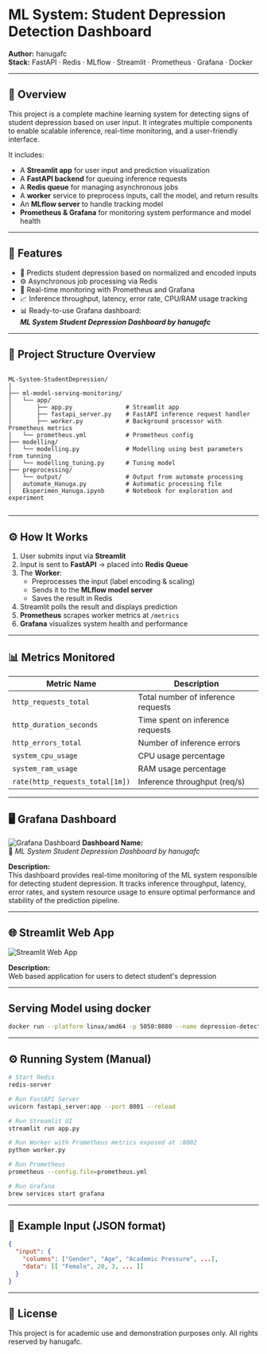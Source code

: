 # ML System: Student Depression Detection Dashboard
**Author:** hanugafc  
**Stack:** FastAPI · Redis · MLflow · Streamlit · Prometheus · Grafana · Docker

---

## 📘 Overview

This project is a complete machine learning system for detecting signs of student depression based on user input. It integrates multiple components to enable scalable inference, real-time monitoring, and a user-friendly interface.

It includes:
- A **Streamlit app** for user input and prediction visualization
- A **FastAPI backend** for queuing inference requests
- A **Redis queue** for managing asynchronous jobs
- A **worker** service to preprocess inputs, call the model, and return results
- An **MLflow server** to handle tracking model
- **Prometheus & Grafana** for monitoring system performance and model health

---

## 🚀 Features

- 🧠 Predicts student depression based on normalized and encoded inputs
- ⚙️ Asynchronous job processing via Redis
- 🔎 Real-time monitoring with Prometheus and Grafana
- 📈 Inference throughput, latency, error rate, CPU/RAM usage tracking
- 📊 Ready-to-use Grafana dashboard:  
  **_ML System Student Depression Dashboard by hanugafc_**

---

## 📂 Project Structure Overview

```

ML-System-StudentDepression/
│
├── ml-model-serving-monitoring/
│   └── app/
│       ├── app.py               # Streamlit app
│       ├── fastapi_server.py    # FastAPI inference request handler
│       ├── worker.py            # Background processor with Prometheus metrics
│   └── prometheus.yml           # Prometheus config 
├── modelling/
│   └── modelling.py             # Modelling using best parameters from tunning
│   └── modelling_tuning.py      # Tuning model 
├── preprocessing/
│   └── output/                  # Output from automate processing
│   automate_Hanuga.py           # Automatic processing file
│   Eksperimen_Hanuga.ipynb      # Notebook for exploration and experiment   


````

---

## ⚙️ How It Works

1. User submits input via **Streamlit**
2. Input is sent to **FastAPI** → placed into **Redis Queue**
3. The **Worker**:
   - Preprocesses the input (label encoding & scaling)
   - Sends it to the **MLflow model server**
   - Saves the result in Redis
4. Streamlit polls the result and displays prediction
5. **Prometheus** scrapes worker metrics at `/metrics`
6. **Grafana** visualizes system health and performance

---

## 📊 Metrics Monitored

| Metric Name                | Description                              |
|---------------------------|------------------------------------------|
| `http_requests_total`     | Total number of inference requests       |
| `http_duration_seconds`   | Time spent on inference requests         |
| `http_errors_total`       | Number of inference errors               |
| `system_cpu_usage`        | CPU usage percentage                     |
| `system_ram_usage`        | RAM usage percentage                     |
| `rate(http_requests_total[1m])` | Inference throughput (req/s)     |

---

## 🖥️ Grafana Dashboard
![Grafana Dashboard](./ml-model-serving-monitoring/monitoring-and-logging/grafana/grafana-dashboard.png)
**Dashboard Name:**  
🧠 _ML System Student Depression Dashboard by hanugafc_

**Description:**  
This dashboard provides real-time monitoring of the ML system responsible for detecting student depression. It tracks inference throughput, latency, error rates, and system resource usage to ensure optimal performance and stability of the prediction pipeline.

---

## 🌐 Streamlit Web App
![Streamlit Web App](./ml-model-serving-monitoring/app_preview.png)

**Description:**  
Web based application for users to detect student's depression  

---

## Serving Model using docker
```bash
docker run --platform linux/amd64 -p 5050:8080 --name depression-detector-api wibugarxurang/sd-cc:latest
```
---

## ⚙️ Running System (Manual)

```bash
# Start Redis
redis-server

# Run FastAPI Server
uvicorn fastapi_server:app --port 8001 --reload

# Run Streamlit UI
streamlit run app.py

# Run Worker with Prometheus metrics exposed at :8002
python worker.py

# Run Prometheus
prometheus --config.file=prometheus.yml

# Run Grafana
brew services start grafana
````

---

## 🧪 Example Input (JSON format)

```json
{
  "input": {
    "columns": ["Gender", "Age", "Academic Pressure", ...],
    "data": [[ "Female", 20, 3, ... ]]
  }
}
```

---

## 📄 License

This project is for academic use and demonstration purposes only. All rights reserved by hanugafc.

